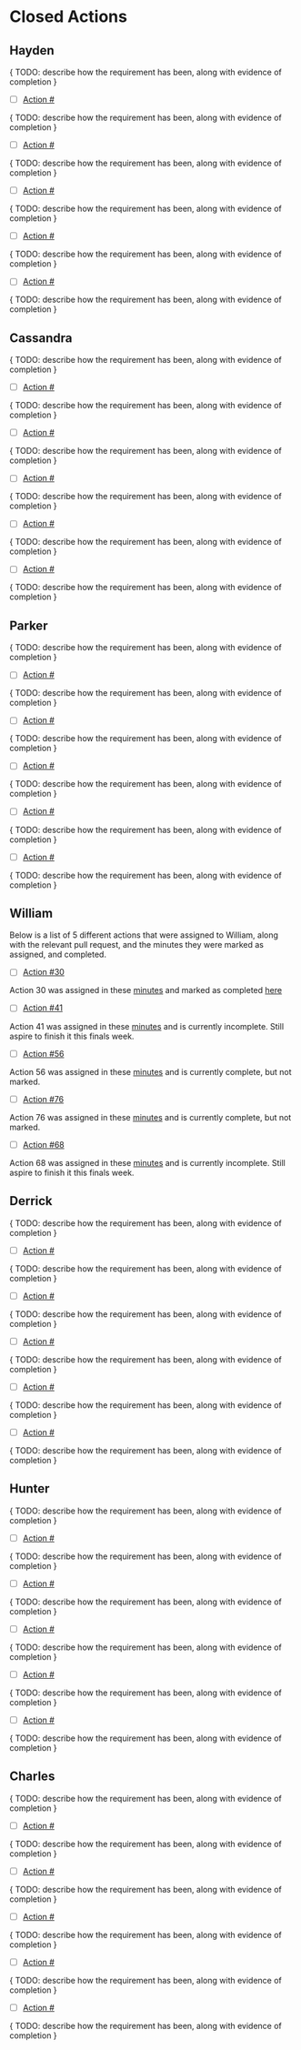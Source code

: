 # Closed Actions

## Hayden

{ TODO: describe how the requirement has been, along with evidence of completion }

- [ ] [Action #]()

{ TODO: describe how the requirement has been, along with evidence of completion }

- [ ] [Action #]()

{ TODO: describe how the requirement has been, along with evidence of completion }

- [ ] [Action #]()

{ TODO: describe how the requirement has been, along with evidence of completion }

- [ ] [Action #]()

{ TODO: describe how the requirement has been, along with evidence of completion }

- [ ] [Action #]()

{ TODO: describe how the requirement has been, along with evidence of completion }

## Cassandra

{ TODO: describe how the requirement has been, along with evidence of completion }

- [ ] [Action #]()

{ TODO: describe how the requirement has been, along with evidence of completion }

- [ ] [Action #]()

{ TODO: describe how the requirement has been, along with evidence of completion }

- [ ] [Action #]()

{ TODO: describe how the requirement has been, along with evidence of completion }

- [ ] [Action #]()

{ TODO: describe how the requirement has been, along with evidence of completion }

- [ ] [Action #]()

{ TODO: describe how the requirement has been, along with evidence of completion }

## Parker

{ TODO: describe how the requirement has been, along with evidence of completion }

- [ ] [Action #]()

{ TODO: describe how the requirement has been, along with evidence of completion }

- [ ] [Action #]()

{ TODO: describe how the requirement has been, along with evidence of completion }

- [ ] [Action #]()

{ TODO: describe how the requirement has been, along with evidence of completion }

- [ ] [Action #]()

{ TODO: describe how the requirement has been, along with evidence of completion }

- [ ] [Action #]()

{ TODO: describe how the requirement has been, along with evidence of completion }

## William

 Below is a list of 5 different actions that were assigned to William, along with the relevant pull request, and the minutes they were marked as assigned, and completed.

- [ ] [Action #30](https://github.com/DryCreations/pdfproject/pull/25)

 Action 30 was assigned in these [minutes](../planning/minutes/3-18-2021.md) and marked as completed [here](../planning/minutes/3-25-2021.md)


- [ ] [Action #41](https://github.com/DryCreations/pdfproject/tree/wh_action41)

 Action 41 was assigned in these [minutes](../planning/minutes/3-25-2021.md) and is currently incomplete. Still aspire to finish it this finals week.

- [ ] [Action #56](https://github.com/DryCreations/pdfproject/tree/WH_action_68/76/81)

 Action 56 was assigned in these [minutes](../planning/minutes/4-8-2021.md) and is currently complete, but not marked.

- [ ] [Action #76](https://github.com/DryCreations/pdfproject/tree/WH_action_68/76/81)

 Action 76 was assigned in these [minutes](../planning/minutes/4-15-2021.md) and is currently complete, but not marked. 

- [ ] [Action #68](https://github.com/DryCreations/pdfproject/tree/WH_action_68/76/81)

 Action 68 was assigned in these [minutes](../planning/minutes/4-15-2021.md) and is currently incomplete. Still aspire to finish it this finals week.

## Derrick

{ TODO: describe how the requirement has been, along with evidence of completion }

- [ ] [Action #]()

{ TODO: describe how the requirement has been, along with evidence of completion }

- [ ] [Action #]()

{ TODO: describe how the requirement has been, along with evidence of completion }

- [ ] [Action #]()

{ TODO: describe how the requirement has been, along with evidence of completion }

- [ ] [Action #]()

{ TODO: describe how the requirement has been, along with evidence of completion }

- [ ] [Action #]()

{ TODO: describe how the requirement has been, along with evidence of completion }

## Hunter

{ TODO: describe how the requirement has been, along with evidence of completion }

- [ ] [Action #]()

{ TODO: describe how the requirement has been, along with evidence of completion }

- [ ] [Action #]()

{ TODO: describe how the requirement has been, along with evidence of completion }

- [ ] [Action #]()

{ TODO: describe how the requirement has been, along with evidence of completion }

- [ ] [Action #]()

{ TODO: describe how the requirement has been, along with evidence of completion }

- [ ] [Action #]()

{ TODO: describe how the requirement has been, along with evidence of completion }

## Charles

{ TODO: describe how the requirement has been, along with evidence of completion }

- [ ] [Action #]()

{ TODO: describe how the requirement has been, along with evidence of completion }

- [ ] [Action #]()

{ TODO: describe how the requirement has been, along with evidence of completion }

- [ ] [Action #]()

{ TODO: describe how the requirement has been, along with evidence of completion }

- [ ] [Action #]()

{ TODO: describe how the requirement has been, along with evidence of completion }

- [ ] [Action #]()

{ TODO: describe how the requirement has been, along with evidence of completion }
